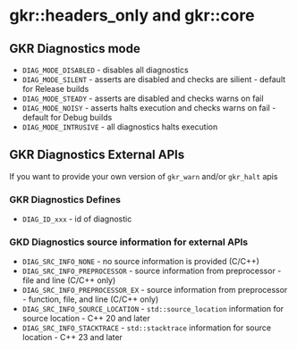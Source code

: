# gkr::headers_only and gkr::core

## GKR Diagnostics mode
- `DIAG_MODE_DISABLED` - disables all diagnostics
- `DIAG_MODE_SILENT` - asserts are disabled and checks are silient - default for Release builds
- `DIAG_MODE_STEADY` - asserts are disabled and checks warns on fail
- `DIAG_MODE_NOISY` - asserts halts execution and checks warns on fail - default for Debug builds
- `DIAG_MODE_INTRUSIVE` - all diagnostics halts execution

## GKR Diagnostics External APIs
If you want to provide your own version of `gkr_warn` and/or `gkr_halt` apis

### GKR Diagnostics Defines
- `DIAG_ID_xxx` - id of diagnostic

### GKD Diagnostics source information for external APIs
- `DIAG_SRC_INFO_NONE` - no source information is provided (C/C++)
- `DIAG_SRC_INFO_PREPROCESSOR` - source information from preprocessor - file and line (C/C++ only)
- `DIAG_SRC_INFO_PREPROCESSOR_EX` - source information from preprocessor - function, file, and line (C/C++ only)
- `DIAG_SRC_INFO_SOURCE_LOCATION` - `std::source_location` information for source location - C++ 20 and later
- `DIAG_SRC_INFO_STACKTRACE` - `std::stacktrace` information for source location - C++ 23 and later
